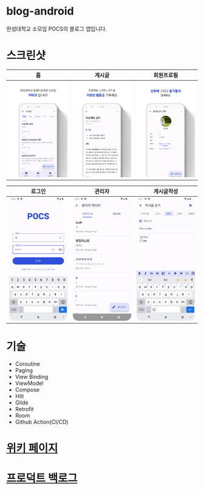 # blog-android

한성대학교 소모임 POCS의 블로그 앱입니다.

# 스크린샷

| 홈                                   | 게시글                                 | 회원프로필                                               |
|-------------------------------------|-------------------------------------|-----------------------------------------------------|
| ![home](images/screenshot_home.jpg) | ![post](images/screenshot_post.jpg) | ![user_profile](images/screenshot_user_profile.jpg) |

| 로그인                                   | 관리자                                   | 게시글작성                                         |
|---------------------------------------|---------------------------------------|-----------------------------------------------|
| ![login](images/screenshot_login.png) | ![admin](images/screenshot_admin.png) | ![edit_post](images/screenshot_edit_post.png) |

# 기술

- Coroutine
- Paging
- View Binding
- ViewModel
- Compose
- Hilt
- Glide
- Retrofit
- Room
- Github Action(CI/CD)

# [위키 페이지](https://github.com/hansung-pocs/blog-android/wiki)

# [프로덕트 백로그](https://github.com/orgs/hansung-pocs/projects/1)

